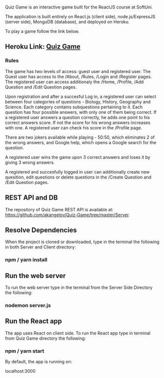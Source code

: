 Quiz Game is an interactive game built for the ReactJS course at SoftUni.

The application is built entirely on React.js (client side), node.js/ExpressJS (server side), MongoDB (database), and deployed on Heroku.

To play a game follow the link below.

## Heroku Link: [Quiz Game](https://quiz-game-new.herokuapp.com/)

### Rules

The game has two levels of access: guest user and registered user. The Guest user has access to the /About, /Rules, /Login and /Register pages. The registered user can access additionaly the /Home, /Profile, /Add Question and /Edit Question pages.

Upon registration and after a succesful Log in, a registered user can select between four categories of questions - Biology, History, Geography and Science. Each category contains subquestions pertaining to it. Each question has four possible answers, with only one of them being correct. If a registered user answers a question correctly, he adds one point to his correct answers score. If not the score for his wrong answers increases with one. A registered user can check his score in the /Profile page.

There are two jokers available while playing - 50:50, which eliminates 2 of the wrong answers, and Google help, which opens a Google search for the question.

A registered user wins the game upon 3 correct answers and loses it by giving 3 wrong answers.

A registered and succesfully logged in user can additionally create new quesition, edit questions or delete questions in the /Create Question and /Edit Question pages.

## REST API and DB

The repository of Quiz Game REST API is available at: https://github.com/akangelov/Quiz-Game/tree/master/Server. 

## Resolve Dependencies
When the project is cloned or downloaded, type in the terminal the following in both Server and Client directory:

### npm / yarn install

## Run the web server
To run the web server type in the terminal from the Server Side Directory the following:

### nodemon server.js

## Run the React app
The app uses React on client side. To run the React app type in terminal from Quiz Game directory the following:

### npm / yarn start
By default, the app is running on:

localhost:3000
